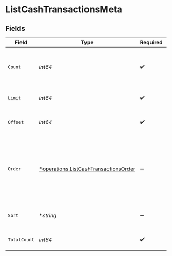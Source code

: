 # ListCashTransactionsMeta


## Fields

| Field                                                                                                | Type                                                                                                 | Required                                                                                             | Description                                                                                          |
| ---------------------------------------------------------------------------------------------------- | ---------------------------------------------------------------------------------------------------- | ---------------------------------------------------------------------------------------------------- | ---------------------------------------------------------------------------------------------------- |
| `Count`                                                                                              | *int64*                                                                                              | :heavy_check_mark:                                                                                   | Count of the resources returned in the response.                                                     |
| `Limit`                                                                                              | *int64*                                                                                              | :heavy_check_mark:                                                                                   | Total limit of the response.                                                                         |
| `Offset`                                                                                             | *int64*                                                                                              | :heavy_check_mark:                                                                                   | Amount of resource to offset in the response.                                                        |
| `Order`                                                                                              | [*operations.ListCashTransactionsOrder](../../../pkg/models/operations/listcashtransactionsorder.md) | :heavy_minus_sign:                                                                                   | The ordering of the response.<br/>* ASC - Ascending order<br/>* DESC - Descending order              |
| `Sort`                                                                                               | **string*                                                                                            | :heavy_minus_sign:                                                                                   | The field that the list is sorted by.                                                                |
| `TotalCount`                                                                                         | *int64*                                                                                              | :heavy_check_mark:                                                                                   | Total count of all the resources.                                                                    |